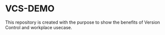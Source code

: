 # VCS-DEMO
This repository is created with the purpose to show the benefits of Version Control and workplace usecase.
